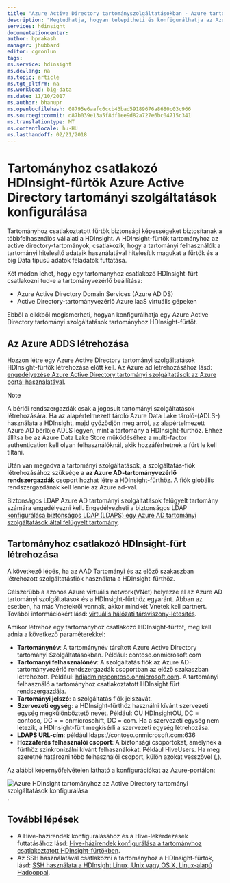 ```yaml
---
title: "Azure Active Directory tartományszolgáltatásokban - Azure tartományhoz HDInsight-fürtök konfigurálása |} Microsoft Docs"
description: "Megtudhatja, hogyan telepítheti és konfigurálhatja az Azure Active Directory tartományi szolgáltatások tartományhoz HDInsight-fürtök"
services: hdinsight
documentationcenter: 
author: bprakash
manager: jhubbard
editor: cgronlun
tags: 
ms.service: hdinsight
ms.devlang: na
ms.topic: article
ms.tgt_pltfrm: na
ms.workload: big-data
ms.date: 11/10/2017
ms.author: bhanupr
ms.openlocfilehash: 08795e6aafc6ccb43bad59189676a8680c03c966
ms.sourcegitcommit: d87b039e13a5f8df1ee9d82a727e6bc04715c341
ms.translationtype: MT
ms.contentlocale: hu-HU
ms.lasthandoff: 02/21/2018
---
```

# <a name="configure-domain-joined-hdinsight-clusters-using-azure-active-directory-domain-services"></a>Tartományhoz csatlakozó HDInsight-fürtök Azure Active Directory tartományi szolgáltatások konfigurálása

Tartományhoz csatlakoztatott fürtök biztonsági képességeket biztosítanak a többfelhasználós vállalati a HDInsight. A HDInsight-fürtök tartományhoz az active directory-tartományok, csatlakozik, hogy a tartományi felhasználók a tartományi hitelesítő adataik használatával hitelesítik magukat a fürtök és a big Data típusú adatok feladatok futtatása. 

Két módon lehet, hogy egy tartományhoz csatlakozó HDInsight-fürt csatlakozni tud-e a tartományvezérlő beállítása:

- Azure Active Directory Domain Services (Azure AD DS)
- Active Directory-tartományvezérlő Azure IaaS virtuális gépeken

Ebből a cikkből megismerheti, hogyan konfigurálhatja egy Azure Active Directory tartományi szolgáltatások tartományhoz HDInsight-fürtöt.

## <a name="create-azure-adds"></a>Az Azure ADDS létrehozása

Hozzon létre egy Azure Active Directory tartományi szolgáltatások HDInsight-fürtök létrehozása előtt kell. Az Azure ad létrehozásához lásd: [engedélyezése Azure Active Directory tartományi szolgáltatások az Azure portál használatával](../../active-directory-domain-services/active-directory-ds-getting-started.md). 

> [!NOTE]
> A bérlői rendszergazdák csak a jogosult tartományi szolgáltatások létrehozására. Ha az alapértelmezett tároló Azure Data Lake tároló-(ADLS-) használata a HDInsight, majd győződjön meg arról, az alapértelmezett Azure AD bérlője ADLS legyen, mint a tartomány a HDInsight-fürthöz. Ehhez állítsa be az Azure Data Lake Store működéséhez a multi-factor authentication kell olyan felhasználóknál, akik hozzáférhetnek a fürt le kell tiltani.

Után van megadva a tartományi szolgáltatások, a szolgáltatás-fiók létrehozásához szüksége a **az Azure AD-tartományvezérlő rendszergazdák** csoport hozhat létre a HDInsight-fürthöz. A fiók globális rendszergazdának kell lennie az Azure ad-val.

Biztonságos LDAP Azure AD tartományi szolgáltatások felügyelt tartomány számára engedélyezni kell. Engedélyezheti a biztonságos LDAP [konfigurálása biztonságos LDAP (LDAPS) egy Azure AD tartományi szolgáltatások által felügyelt tartomány](../../active-directory-domain-services/active-directory-ds-admin-guide-configure-secure-ldap.md).

## <a name="create-a-domain-joined-hdinsight-cluster"></a>Tartományhoz csatlakozó HDInsight-fürt létrehozása

A következő lépés, ha az AAD Tartományi és az előző szakaszban létrehozott szolgáltatásfiók használata a HDInsight-fürthöz.

Célszerűbb a azonos Azure virtuális network(VNet) helyezze el az Azure AD tartományi szolgáltatások és a HDInsight-fürthöz egyaránt. Abban az esetben, ha más Vnetekről vannak, akkor mindkét Vnetek kell partnert. További információkért lásd: [virtuális hálózati társviszony-létesítés](../../virtual-network/virtual-network-peering-overview.md).

Amikor létrehoz egy tartományhoz csatlakozó HDInsight-fürtöt, meg kell adnia a következő paraméterekkel:

- **Tartománynév**: A tartománynév társított Azure Active Directory tartományi Szolgáltatásokban. Például: contoso.onmicrosoft.com
- **Tartományi felhasználónév**: A szolgáltatás fiók az Azure AD-tartományvezérlő rendszergazdák csoportban az előző szakaszban létrehozott. Például: hdiadmin@contoso.onmicrosoft.com. A tartományi felhasználó a tartományhoz csatlakoztatott HDInsight fürt rendszergazdája.
- **Tartományi jelszó**: a szolgáltatás fiók jelszavát.
- **Szervezeti egység**: a HDInsight-fürthöz használni kívánt szervezeti egység megkülönböztető nevét. Például: OU HDInsightOU, DC = contoso, DC = = onmicrosohift, DC = com. Ha a szervezeti egység nem létezik, a HDInsight-fürt megkísérli a szervezeti egység létrehozása. 
- **LDAPS URL-cím**: például ldaps://contoso.onmicrosoft.com:636
- **Hozzáférés felhasználói csoport**: A biztonsági csoportokat, amelynek a fürthöz szinkronizálni kívánt felhasználókat. Például HiveUsers. Ha meg szeretné határozni több felhasználói csoport, külön azokat vesszővel (,).
 
Az alábbi képernyőfelvételen látható a konfigurációkat az Azure-portálon:

![Azure HDInsight tartományhoz az Active Directory tartományi szolgáltatások konfigurálása](./media/apache-domain-joined-configure-using-azure-adds/hdinsight-domain-joined-configuration-azure-aads-portal.png).


## <a name="next-steps"></a>További lépések
* A Hive-házirendek konfigurálásához és a Hive-lekérdezések futtatásához lásd: [Hive-házirendek konfigurálása a tartományhoz csatlakoztatott HDInsight-fürtökben](apache-domain-joined-run-hive.md).
* Az SSH használatával csatlakozni a tartományhoz a HDInsight-fürtök, lásd: [SSH használata a HDInsight Linux, Unix vagy OS X, Linux-alapú Hadooppal](../hdinsight-hadoop-linux-use-ssh-unix.md#domainjoined).

